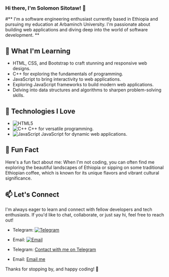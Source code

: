 ### Hi there, I'm Solomon Sitotaw! 👋

#** I'm a software engineering enthusiast currently based in Ethiopia and pursuing my education at Arbaminch University. I'm passionate about building web applications and diving deep into the world of software development.
**
## 🌱 What I'm Learning

- HTML, CSS, and Bootstrap to craft stunning and responsive web designs.
- C++ for exploring the fundamentals of programming.
- JavaScript to bring interactivity to web applications.
- Exploring JavaScript frameworks to build modern web applications.
- Delving into data structures and algorithms to sharpen problem-solving skills.

## 🔧 Technologies I Love

- ![HTML5](https://img.shields.io/badge/HTML5-%23E34F26.svg?&style=for-the-badge&logo=html5&logoColor=white)
- ![C++](https://img.shields.io/badge/C++-%2300599C.svg?&style=for-the-badge&logo=c%2B%2B&logoColor=white) C++ for versatile programming.
- ![JavaScript](https://img.shields.io/badge/JavaScript-%23323330.svg?&style=for-the-badge&logo=javascript&logoColor=%23F7DF1E) JavaScript for dynamic web applications.

## 🚀 Fun Fact

Here's a fun fact about me: When I'm not coding, you can often find me exploring the beautiful landscapes of Ethiopia or sipping on some traditional Ethiopian coffee, which is known for its unique flavors and vibrant cultural significance.

## 📫 Let's Connect

I'm always eager to learn and connect with fellow developers and tech enthusiasts. If you'd like to chat, collaborate, or just say hi, feel free to reach out!

- Telegram: [![Telegram](https://img.shields.io/badge/Telegram-%232CA5E0.svg?&style=for-the-badge&logo=telegram&logoColor=white)](https://t.me/solosaj08)
- Email: [![Email](https://img.shields.io/badge/Email-%23D14836.svg?&style=for-the-badge&logo=gmail&logoColor=white)](solomonsitotaw89@gmail.com)


- Telegram: [Contact with me on Telegram]()
- Email: [Email me]()

Thanks for stopping by, and happy coding! 🚀
